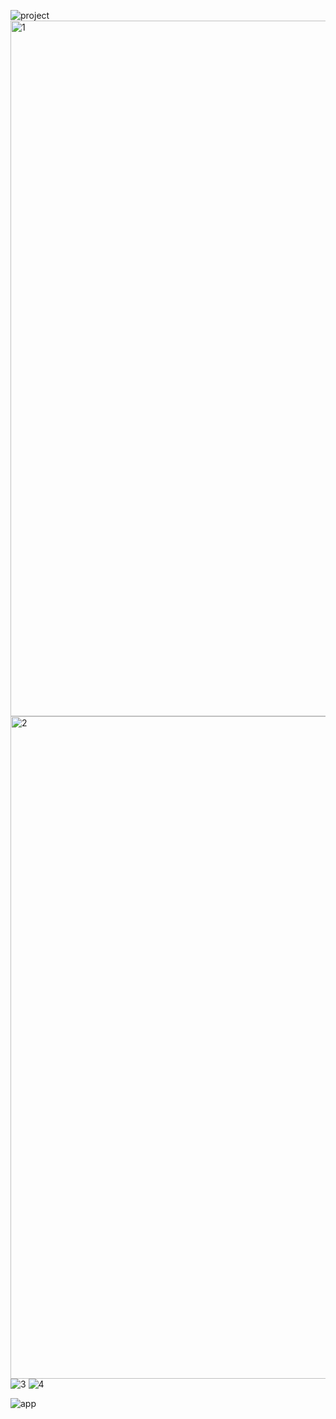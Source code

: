 ![project](https://github.com/user-attachments/assets/e898ca2c-6850-4cd9-bd18-944c88f42941)
<img width="1113" alt="1" src="https://github.com/user-attachments/assets/83b5ea39-f83d-4df0-9e4e-e513378eab53" />
<img width="1060" alt="2" src="https://github.com/user-attachments/assets/da9a42ed-6033-413c-8b9d-7c7a9723e667" />
![3](https://github.com/user-attachments/assets/c1955949-021b-4958-9107-c0fb798ecf02)
![4](https://github.com/user-attachments/assets/67e8d71d-1ebd-40d4-b717-89e2b957ea39)

![app](https://github.com/user-attachments/assets/706786e8-7b72-4aaa-8fbb-e2152886fc0b)


 
